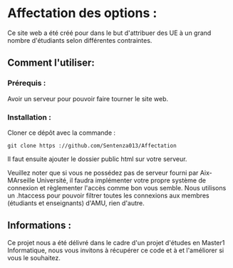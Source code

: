 # Affectation des options :
Ce site web a été créé pour dans le but d'attribuer des UE à un grand nombre d'étudiants selon différentes contraintes.

## Comment l'utiliser: 

### Prérequis :

Avoir un serveur pour pouvoir faire tourner le site web.

### Installation :
Cloner ce dépôt avec la commande : 

`git clone https ://github.com/Sentenza013/Affectation`

Il faut ensuite ajouter le dossier public html sur votre serveur.

Veuillez noter que si vous ne possédez pas de serveur fourni par Aix-MArseille Université, il faudra implémenter votre propre système de connexion et règlementer l'accès comme bon vous semble. Nous utilisons un .htaccess pour pouvoir filtrer toutes les connexions aux membres (étudiants et enseignants) d'AMU, rien d'autre.


## Informations :
Ce projet nous a été délivré dans le cadre d'un projet d'études en Master1 Informatique, nous vous invitons à récupérer ce code et à et l'améliorer si vous le souhaitez.


